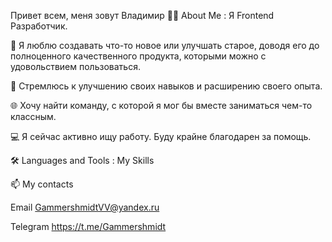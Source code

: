 Привет всем, меня зовут Владимир 
👩‍💻 About Me :
Я Frontend Разработчик.

🥰 Я люблю создавать что-то новое или улучшать старое, доводя его до полноценного качественного продукта, которыми можно с удовольствием пользоваться.

🏃 Стремлюсь к улучшению своих навыков и расширению своего опыта.

🌐 Хочу найти команду, с которой я мог бы вместе заниматься чем-то классным.

💻 Я сейчас активно ищу работу. Буду крайне благодарен за помощь.

🛠️ Languages and Tools :
My Skills

📫 My contacts

Email
GammershmidtVV@yandex.ru

Telegram
https://t.me/Gammershmidt
